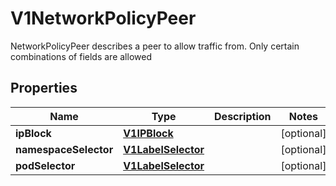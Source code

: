 

# V1NetworkPolicyPeer

NetworkPolicyPeer describes a peer to allow traffic from. Only certain combinations of fields are allowed
## Properties

Name | Type | Description | Notes
------------ | ------------- | ------------- | -------------
**ipBlock** | [**V1IPBlock**](V1IPBlock.md) |  |  [optional]
**namespaceSelector** | [**V1LabelSelector**](V1LabelSelector.md) |  |  [optional]
**podSelector** | [**V1LabelSelector**](V1LabelSelector.md) |  |  [optional]



